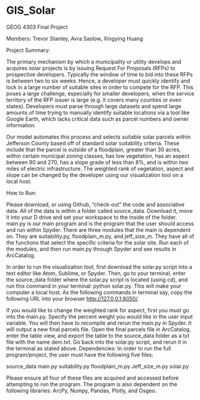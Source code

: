 # GIS_Solar

GEOG 4303 Final Project

Members: Trevor Stanley, Avra Saslow, Xingying Huang 


Project Summary:

The primary mechanism by which a municipality or utility develops and acquires solar projects is by issuing Request For Proposals (RFPs) to prospective developers. Typically the window of time to bid into these RFPs is between two to six weeks. Hence, a developer must quickly identify and lock in a large number of suitable sites in order to compete for the RFP. This poses a large challenge, especially for smaller developers, when the service territory of the RFP issuer is large (e.g. it covers many counties or even states). Developers must parse through large datasets and spend large amounts of time trying to manually identify suitable locations via a tool like Google Earth, which lacks critical data such as parcel numbers and owner information.

Our model automates this process and selects suitable solar parcels within Jefferson County based off of standard solar suitability criteria. These include that the parcel is outside of a floodplain, greater than 30 acres, within certain municipal zoning classes, has low vegetation, has an aspect between 90 and 270, has a slope grade of less than 8%, and is within two miles of electric infrastructure. The weighted rank of vegetation, aspect and slope can be changed by the developer using our visualization tool on a local host.


How to Run: 

Please download, or using Github, “check-out” the code and associative data. All of the data is within a folder called source_data. Download it, move it into your D drive and set your workspace to the inside of the folder.
main.py is our main program and is the program that the user should access and run within Spyder. There are three modules that the main is dependent on. They are suitability.py, floodplain_m.py, and jeff_size_m. They have all of the functions that select the specific criteria for the solar site. Run each of the modules, and then run main.py through Spyder and see results in ArcCatalog.

In order to run the visualization tool, first download the solar.py script into a text editor like Atom, Sublime, or Spyder. Then, go to your terminal, enter the source_data folder where the solar.py script is located (using cd), and run this command in your terminal: python solar.py. This will make your computer a local host. As the following commands in terminal say, copy the following URL into your browser http://127.0.0.1:8050/.

If you would like to change the weighted rank for aspect, first you must go into the main.py. Specify the percent weight you would like in the user input variable. You will then have to recompile and rerun the main.py in Spyder. It will output a new final parcels file. Open the final parcels file in ArcCatalog, enter the table view, and export the table to the source_data folder as a txt file with the name dem.txt. Go back into the solar.py script, and rerun it in the terminal as stated above.
Dependencies: In order to run the full program/project, the user must have the following five files: 
 
source_data
main.py
suitability.py
floodplain_m.py
Jeff_size_m.py
solar.py


Please ensure all four of these files are acquired and accessed before attempting to run the program. The program is also dependent on the following libraries: ArcPy, Numpy, Pandas, Plotly, and Osgeo.
